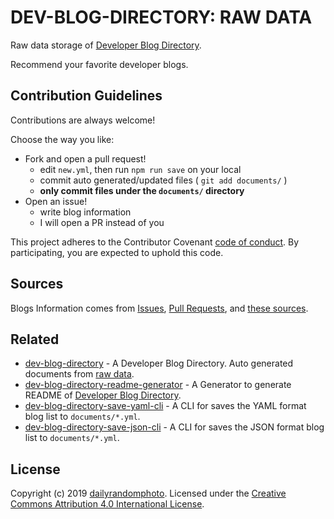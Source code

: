 # DEV-BLOG-DIRECTORY: RAW DATA

Raw data storage of [Developer Blog Directory](https://github.com/dev-blog-directory/dev-blog-directory).

Recommend your favorite developer blogs.

## Contribution Guidelines
Contributions are always welcome!

Choose the way you like:

- Fork and open a pull request!
  - edit `new.yml`, then run `npm run save` on your local
  - commit auto generated/updated files ( `git add documents/` )
  - **only commit files under the `documents/` directory**
- Open an issue!
  - write blog information
  - I will open a PR instead of you

This project adheres to the Contributor Covenant [code of conduct](CODE_OF_CONDUCT.md). By participating, you are expected to uphold this code.

## Sources
Blogs Information comes from [Issues](https://github.com/dailyrandomphoto/dev-blog-directory-raw/issues), [Pull Requests](https://github.com/dailyrandomphoto/dev-blog-directory-raw/pulls), and [these sources](SOURCES.md).

## Related

- [dev-blog-directory](https://github.com/dev-blog-directory/dev-blog-directory) - A Developer Blog Directory. Auto generated documents from [raw data](https://github.com/dailyrandomphoto/dev-blog-directory-raw).
- [dev-blog-directory-readme-generator](https://github.com/dev-blog-directory/dev-blog-directory-readme-generator) - A Generator to generate README of [Developer Blog Directory](https://github.com/dev-blog-directory/dev-blog-directory).
- [dev-blog-directory-save-yaml-cli](https://github.com/dailyrandomphoto/dev-blog-directory-save-yaml-cli) - A CLI for saves the YAML format blog list to `documents/*.yml`.
- [dev-blog-directory-save-json-cli](https://github.com/dailyrandomphoto/dev-blog-directory-save-json-cli) - A CLI for saves the JSON format blog list to `documents/*.yml`.

## License
Copyright (c) 2019 [dailyrandomphoto](https://github.com/dailyrandomphoto). Licensed under the [Creative Commons Attribution 4.0 International License](https://creativecommons.org/licenses/by/4.0/).
